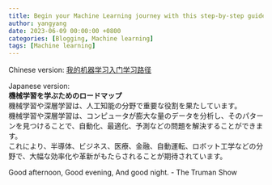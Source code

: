 ```yaml
---
title: Begin your Machine Learning journey with this step-by-step guide
author: yangyang
date: 2023-06-09 00:00:00 +0800
categories: [Blogging, Machine learning]
tags: [Machine learning]
---
```


Chinese version: <a href="https://zhuanlan.zhihu.com/p/613580232" target='_blank'>我的机器学习入门学习路径</a>

Japanese version:
<br><strong>機械学習を学ぶためのロードマップ</strong>
<br>機械学習や深層学習は、人工知能の分野で重要な役割を果たしています。
<br>機械学習や深層学習は、コンピュータが膨大な量のデータを分析し、そのパターンを見つけることで、自動化、最適化、予測などの問題を解決することができます。
<br>これにより、半導体、ビジネス、医療、金融、自動運転、ロボット工学などの分野で、大幅な効率化や革新がもたらされることが期待されています。

Good afternoon, Good evening, And good night. - The Truman Show
